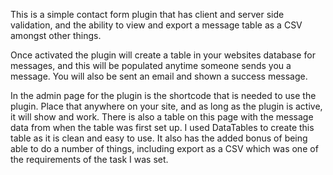 This is a simple contact form plugin that has client and server side validation, and the ability to view and export a message table as a CSV amongst other things.

Once activated the plugin will create a table in your websites database for messages, and this will be populated anytime someone sends you a message. You will also be sent an email and shown a success message.

In the admin page for the plugin is the shortcode that is needed to use the plugin. Place that anywhere on your site, and as long as the plugin is active, it will show and work. There is also a table on this page with the message data from when the table was first set up. I used DataTables to create this table as it is clean and easy to use. It also has the added bonus of being able to do a number of things, including export as a CSV which was one of the requirements of the task I was set. 
